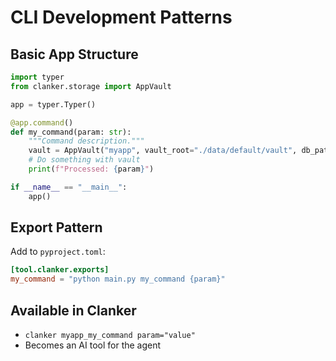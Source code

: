 # CLI Development Patterns

## Basic App Structure
```python
import typer
from clanker.storage import AppVault

app = typer.Typer()

@app.command()
def my_command(param: str):
    """Command description."""
    vault = AppVault("myapp", vault_root="./data/default/vault", db_path="./data/default/clanker.db")
    # Do something with vault
    print(f"Processed: {param}")

if __name__ == "__main__":
    app()
```

## Export Pattern
Add to `pyproject.toml`:
```toml
[tool.clanker.exports]
my_command = "python main.py my_command {param}"
```

## Available in Clanker
- `clanker myapp_my_command param="value"`
- Becomes an AI tool for the agent
